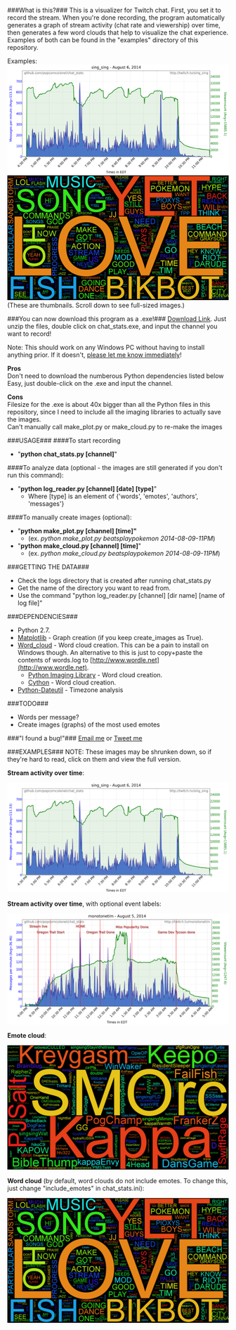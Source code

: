 ###What is this?###
This is a visualizer for Twitch chat. First, you set it to record the stream. When you're done recording, the program automatically generates a graph of stream activity (chat rate and viewership) over time, then generates a few word clouds that help to visualize the chat experience. Examples of both can be found in the "examples" directory of this repository.

Examples:  
![Rate thumb](examples/images/sing_sing/2014-08-06-04PM/rate_thumb.png)
![Word cloud thumb](examples/images/beatsplaypokemon/2014-08-08-08AM/wordcloud_thumb.png)  
(These are thumbnails. Scroll down to see full-sized images.)

###You can now download this program as a .exe!###
[Download Link](http://www.mediafire.com/download/i6fv2d63a51ig1c/chat_stats.zip). Just unzip the files, double click on chat_stats.exe, and input the channel you want to record!  

Note: This should work on any Windows PC without having to install anything prior. If it doesn't, [please let me know immediately](mailto:popcorncolonel@gmail.com)!


**Pros**  
Don't need to download the numberous Python dependencies listed below  
Easy, just double-click on the .exe and input the channel.  

**Cons**  
Filesize for the .exe is about 40x bigger than all the Python files in this repository, since I need to include all the imaging libraries to actually save the images.  
Can't manually call make_plot.py or make_cloud.py to re-make the images


###USAGE###
####To start recording
* "**python chat_stats.py [channel]**"

####To analyze data (optional - the images are still generated if you don't run this command):  
* "**python log_reader.py [channel] [date] [type]**"
    * Where [type] is an element of {'words', 'emotes', 'authors', 'messages'}

####To manually create images (optional):
* "**python make_plot.py [channel] [time]"** 
    * (ex. *python make_plot.py beatsplaypokemon 2014-08-09-11PM*)
* "**python make_cloud.py [channel] [time]**" 
    * (ex. *python make_cloud.py beatsplaypokemon 2014-08-09-11PM*)

###GETTING THE DATA###
* Check the logs directory that is created after running chat_stats.py 
* Get the name of the directory you want to read from.  
* Use the command "python log_reader.py [channel] [dir name] [name of log file]"  

###DEPENDENCIES###
* Python 2.7.
* [Matplotlib](http://matplotlib.org/downloads.html) - Graph creation (if you keep create_images as True).  
* [Word_cloud](https://github.com/amueller/word_cloud) - Word cloud creation. This can be a pain to install on Windows though. An alternative to this is just to copy+paste the contents of words.log to [http://www.wordle.net](http://www.wordle.net).  
    * [Python Imaging Library](http://www.pythonware.com/products/pil/) - Word cloud creation.  
    * [Cython](http://cython.org/#download) - Word cloud creation.  
* [Python-Dateutil](https://pypi.python.org/pypi/python-dateutil) - Timezone analysis  


###TODO###
* Words per message?  
* Create images (graphs) of the most used emotes

###"I found a bug!"###
[Email me](mailto:eric@ebcmsoftware.com) or [Tweet me](http://twitter.com/popcorncolonel)

###EXAMPLES###
NOTE: These images may be shrunken down, so if they're hard to read, click on them and view the full version.

**Stream activity over time**:

![Rate](examples/images/sing_sing/2014-08-06-04PM/rate.png)

**Stream activity over time**, with optional event labels:

![Rate2](examples/images/monotonetim/2014-08-05-10PM/rate.png)

**Emote cloud**:

![Emote cloud](examples/images/sing_sing/2014-08-06-04PM/emotecloud.png)

**Word cloud** (by default, word clouds do not include emotes. To change this, just change "include_emotes" in chat_stats.ini):

![Word cloud](examples/images/beatsplaypokemon/2014-08-08-08AM/wordcloud.png)

